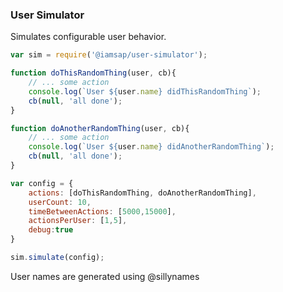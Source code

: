 ### User Simulator

Simulates configurable user behavior.

```javascript
var sim = require('@iamsap/user-simulator');

function doThisRandomThing(user, cb){
    // ... some action
    console.log(`User ${user.name} didThisRandomThing`);
    cb(null, 'all done');
}

function doAnotherRandomThing(user, cb){
    // ... some action
    console.log(`User ${user.name} didAnotherRandomThing`);
    cb(null, 'all done');
}

var config = {
    actions: [doThisRandomThing, doAnotherRandomThing],
    userCount: 10,
    timeBetweenActions: [5000,15000],
    actionsPerUser: [1,5],
    debug:true
}

sim.simulate(config);

````

User names are generated using @sillynames
